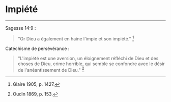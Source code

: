 # Impiété

***

Sagesse 14:9 :

> "Or Dieu a également en haine l'impie et son impiété." [^1]

[^1]: Glaire 1905, p. 1427.

Catéchisme de persévérance :

> "L'impiété est une aversion, un éloignement réfléchi de Dieu et des choses de Dieu, crime horrible, qui semble se confondre avec le désir de l'anéantissement de Dieu." [^2]

[^2]: Oudin 1869, p. 153. 

